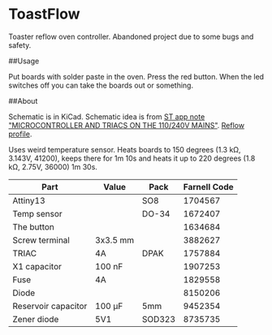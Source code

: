 ToastFlow
=========

Toaster reflow oven controller. Abandoned project due to some bugs and safety.

##Usage

Put boards with solder paste in the oven. Press the red button. When the led switches off you can take the boards out or something.


##About

Schematic is in KiCad. Schematic idea is from [ST app note "MICROCONTROLLER AND TRIACS ON THE 110/240V MAINS"](http://www.datasheetcatalog.org/datasheet/SGSThomsonMicroelectronics/mXxuyw.pdf). [Reflow profile](http://www.actel.com/documents/Solder_Reflow_LeadFree.pdf).

Uses weird temperature sensor. Heats boards to 150 degrees (1.3 kΩ, 3.143V, 41200), keeps there for 1m 10s and heats it up to 220 degrees (1.8 kΩ, 2.75V, 36000) 1m 30s.

| Part      | Value |Pack | Farnell Code  |
|-----------|-------|-----|-------|
|Attiny13   |       | SO8 |1704567|
|Temp sensor|       |DO-34|1672407|
|The button |||1634684|
|Screw terminal|3x3.5 mm||3882627|
|TRIAC|4A|DPAK|1757884|
|X1 capacitor|100 nF||1907253|
|Fuse|4A||1829558|
|Diode|||8150206|
|Reservoir capacitor|100 µF|5mm|9452354|
|Zener diode|5V1|SOD323|8735735|

